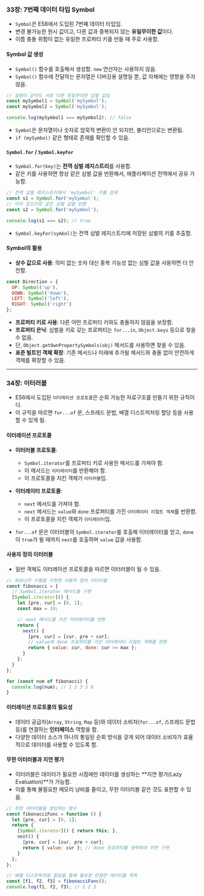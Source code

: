 ### 33장: 7번째 데이터 타입 Symbol

  - `Symbol`은 ES6에서 도입된 7번째 데이터 타입임.
  - 변경 불가능한 원시 값이고, 다른 값과 중복되지 않는 **유일무이한 값**이다.
  - 이름 충돌 위험이 없는 유일한 프로퍼티 키를 만들 때 주로 사용함.

#### Symbol 값 생성

  - `Symbol()` 함수를 호출해서 생성함. `new` 연산자는 사용하지 않음.
  - `Symbol()` 함수에 전달하는 문자열은 디버깅용 설명일 뿐, 값 자체에는 영향을 주지 않음.

```javascript
// 설명이 같아도 서로 다른 유일무이한 심벌 값임
const mySymbol1 = Symbol('mySymbol');
const mySymbol2 = Symbol('mySymbol');

console.log(mySymbol1 === mySymbol2); // false
```

  - `Symbol`은 문자열이나 숫자로 암묵적 변환이 안 되지만, 불리언으로는 변환됨.
  - `if (mySymbol)` 같은 형태로 존재를 확인할 수 있음.

#### `Symbol.for` / `Symbol.keyFor`

  - `Symbol.for(key)`는 **전역 심벌 레지스트리**를 사용함.
  - 같은 키를 사용하면 항상 같은 심벌 값을 반환해서, 애플리케이션 전역에서 공유 가능함.


```javascript
// 전역 심벌 레지스트리에서 'mySymbol' 키를 검색
const s1 = Symbol.for('mySymbol');
// 이미 있으므로 같은 심벌 값을 반환
const s2 = Symbol.for('mySymbol');

console.log(s1 === s2); // true
```

  - `Symbol.keyFor(symbol)`는 전역 심벌 레지스트리에 저장된 심벌의 키를 추출함.

#### Symbol의 활용

  - **상수 값으로 사용**: 의미 없는 숫자 대신 중복 가능성 없는 심벌 값을 사용하면 더 안전함.


```javascript
const Direction = {
  UP: Symbol('up'),
  DOWN: Symbol('down'),
  LEFT: Symbol('left'),
  RIGHT: Symbol('right')
};
```

  - **프로퍼티 키로 사용**: 다른 어떤 프로퍼티 키와도 충돌하지 않음을 보장함.
  - **프로퍼티 은닉**: 심벌을 키로 갖는 프로퍼티는 `for...in`, `Object.keys` 등으로 찾을 수 없음.
  - 단, `Object.getOwnPropertySymbols(obj)` 메서드를 사용하면 찾을 수 있음.
  - **표준 빌트인 객체 확장**: 기존 메서드나 미래에 추가될 메서드와 충돌 없이 안전하게 객체를 확장할 수 있음.

-----

### 34장: 이터러블

  - ES6에서 도입된 `이터레이션 프로토콜`은 순회 가능한 자료구조를 만들기 위한 규칙이다.
  - 이 규칙을 따르면 `for...of` 문, 스프레드 문법, 배열 디스트럭처링 할당 등을 사용할 수 있게 됨.

#### 이터레이션 프로토콜

  - **이터러블 프로토콜**:

      - `Symbol.iterator`를 프로퍼티 키로 사용한 메서드를 가져야 함.
      - 이 메서드는 `이터레이터`를 반환해야 함.
      - 이 프로토콜을 지킨 객체가 `이터러블`임.

  - **이터레이터 프로토콜**:

      - `next` 메서드를 가져야 함.
      - `next` 메서드는 `value`와 `done` 프로퍼티를 가진 `이터레이터 리절트 객체`를 반환함.
      - 이 프로토콜을 지킨 객체가 `이터레이터`임.

  - `for...of` 문은 이터러블의 `Symbol.iterator`를 호출해 이터레이터를 얻고, `done`이 `true`가 될 때까지 `next`를 호출하며 `value` 값을 사용함.

#### 사용자 정의 이터러블

  - 일반 객체도 이터레이션 프로토콜을 따르면 이터러블이 될 수 있음.


```javascript
// 피보나치 수열을 구현한 사용자 정의 이터러블
const fibonacci = {
  // Symbol.iterator 메서드를 구현
  [Symbol.iterator]() {
    let [pre, cur] = [0, 1];
    const max = 10;

    // next 메서드를 가진 이터레이터를 반환
    return {
      next() {
        [pre, cur] = [cur, pre + cur];
        // value와 done 프로퍼티를 가진 이터레이터 리절트 객체를 반환
        return { value: cur, done: cur >= max };
      }
    };
  }
};

for (const num of fibonacci) {
  console.log(num); // 1 2 3 5 8
}
```

#### 이터레이션 프로토콜의 필요성

  - 데이터 공급자(`Array`, `String`, `Map` 등)와 데이터 소비자(`for...of`, 스프레드 문법 등)를 연결하는 **인터페이스** 역할을 함.
  - 다양한 데이터 소스가 하나의 통일된 순회 방식을 갖게 되어 데이터 소비자가 효율적으로 데이터를 사용할 수 있도록 함.

#### 무한 이터러블과 지연 평가

  - 이터러블은 데이터가 필요한 시점에만 데이터를 생성하는 \*\*지연 평가(Lazy Evaluation)\*\*가 가능함.
  - 이를 통해 불필요한 메모리 낭비를 줄이고, 무한 이터러블 같은 것도 표현할 수 있음.


```javascript
// 무한 이터러블을 생성하는 함수
const fibonacciFunc = function () {
  let [pre, cur] = [0, 1];
  return {
    [Symbol.iterator]() { return this; },
    next() {
      [pre, cur] = [cur, pre + cur];
      return { value: cur }; // done 프로퍼티를 생략하여 무한 구현
    }
  };
};

// 배열 디스트럭처링 할당을 통해 필요한 만큼만 데이터를 취득
const [f1, f2, f3] = fibonacciFunc();
console.log(f1, f2, f3); // 1 2 3
```